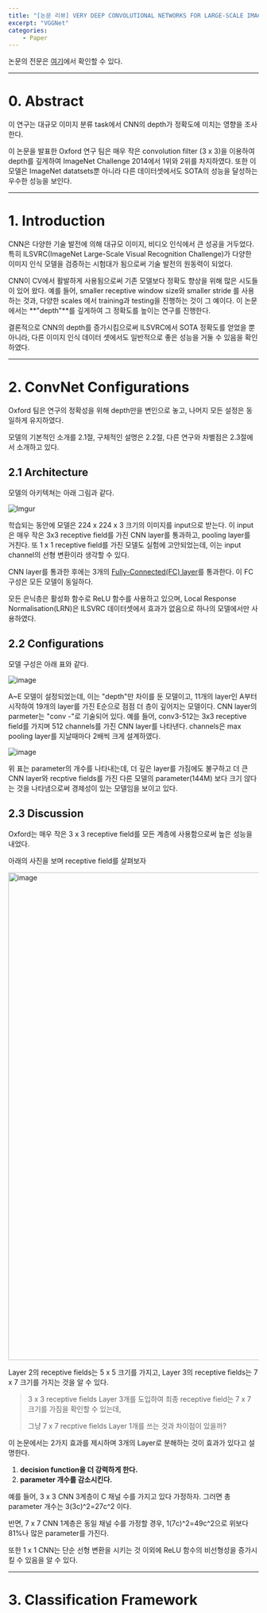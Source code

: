 ```yaml
---
title: "[논문 리뷰] VERY DEEP CONVOLUTIONAL NETWORKS FOR LARGE-SCALE IMAGE RECOGNITION"
excerpt: "VGGNet"
categories:
    - Paper
---
```


논문의 전문은 [여기](https://arxiv.org/pdf/1409.1556)에서 확인할 수 있다.

---

# 0. Abstract

이 연구는 대규모 이미지 분류 task에서 CNN의 depth가 정확도에 미치는 영향을 조사한다.

이 논문을 발표한 Oxford 연구 팀은 매우 작은 convolution filter (3 x 3)을 이용하여 depth를 깊게하여 ImageNet Challenge 2014에서 1위와 2위를 차지하였다. 또한 이 모델은 ImageNet datatsets뿐 아니라 다른 데이터셋에서도 SOTA의 성능을 달성하는 우수한 성능을 보인다.

---

# 1. Introduction

CNN은 다양한 기술 발전에 의해 대규모 이미지, 비디오 인식에서 큰 성공을 거두었다. 특히 ILSVRC(ImageNet Large-Scale Visual Recognition Challenge)가 다양한 이미지 인식 모델을 검증하는 시험대가 됨으로써 기술 발전의 원동력이 되었다.

CNN이 CV에서 활발하게 사용됨으로써 기존 모델보다 정확도 향상을 위해 많은 시도들이 있어 왔다. 예를 들어, smaller receptive window size와 smaller stride 를 사용하는 것과, 다양한 scales 에서 training과 testing을 진행하는 것이 그 예이다. 이 논문에서는 **"depth"**를 깊게하여 그 정확도를 높이는 연구를 진행한다.

결론적으로 CNN의 depth를 증가시킴으로써 ILSVRC에서 SOTA 정확도를 얻었을 뿐 아니라, 다른 이미지 인식 데이터 셋에서도 일반적으로 좋은 성능을 거둘 수 있음을 확인하였다.

---

# 2. ConvNet Configurations

Oxford 팀은 연구의 정확성을 위해 depth만을 변인으로 놓고, 나머지 모든 설정은 동일하게 유지하였다.

모델의 기본적인 소개를 2.1절, 구체적인 설명은 2.2절, 다른 연구와 차별점은 2.3절에서 소개하고 있다.

## 2.1 Architecture

모델의 아키텍쳐는 아래 그림과 같다.

![Imgur](https://i.imgur.com/qS1ZNWI.png)

학습되는 동안에 모델은 224 x 224 x 3 크기의 이미지를 input으로 받는다. 이 input은 매우 작은 3x3 receptive field를 가진 CNN layer를 통과하고, pooling layer를 거친다. 또 1 x 1 receptive field를 가진 모델도 실험에 고안되었는데, 이는 input channel의 선형 변환이라 생각할 수 있다.

CNN layer를 통과한 후에는 3개의 [Fully-Connected(FC) layer](https://dsbook.tistory.com/59)를 통과한다. 이 FC 구성은 모든 모델이 동일하다.

모든 은닉층은 활성화 함수로 ReLU 함수를 사용하고 있으며, Local Response Normalisation(LRN)은 ILSVRC 데이터셋에서 효과가 없음으로 하나의 모델에서만 사용하였다.

## 2.2 Configurations

모델 구성은 아래 표와 같다.

![image](https://github.com/forwarder1121/forwarder1121.github.io/assets/66872094/eb50ce9e-8def-458b-87bb-73814c96c63f)

A~E 모델이 설정되었는데, 이는 "depth"만 차이를 둔 모델이고, 11개의 layer인 A부터 시작하여 19개의 layer를 가진 E순으로 점점 더 층이 깊어지는 모델이다. CNN layer의 parmeter는 "conv <receptive field size>-<number of channels>"로 기술되어 있다. 예를 들어, conv3-512는 3x3 receptive field를 가지며 512 channels를 가진 CNN layer를 나타낸다. channels은 max pooling layer를 지날때마다 2배씩 크게 설계하였다.

![image](https://github.com/forwarder1121/forwarder1121.github.io/assets/66872094/c2758610-f853-44b1-8f54-6d764883e4b4)

위 표는 parameter의 개수를 나타내는데, 더 깊은 layer를 가짐에도 불구하고 더 큰 CNN layer와 recptive fields를 가진 다른 모델의 parameter(144M) 보다 크기 않다는 것을 나타냄으로써 경제성이 있는 모델임을 보이고 있다.

## 2.3 Discussion

Oxford는 매우 작은 3 x 3 receptive field를 모든 계층에 사용함으로써 높은 성능을 내었다.

아래의 사진을 보며 receptive field를 살펴보자

<img width="982" alt="image" src="https://github.com/forwarder1121/forwarder1121.github.io/assets/66872094/e58387c7-0975-4d8a-ac66-770ec351e429">

Layer 2의 receptive fields는 5 x 5 크기를 가지고, Layer 3의 receptive fields는 7 x 7 크기를 가지는 것을 알 수 있다.

> 3 x 3 receptive fields Layer 3개를 도입하여 최종 receptive field는 7 x 7 크기를 가짐을 확인할 수 있는데,
>
> 그냥 7 x 7 recptive fields Layer 1개를 쓰는 것과 차이점이 있을까?

이 논문에서는 2가지 효과를 제시하며 3개의 Layer로 분해하는 것이 효과가 있다고 설명한다.

1. **decision function을 더 강력하게 한다.**
2. **parameter 개수를 감소시킨다.**

예를 들어, 3 x 3 CNN 3계층이 C 채널 수를 가지고 있다 가정하자. 그러면 총 parameter 개수는 3(3c)^2=27c^2 이다.

반면, 7 x 7 CNN 1계층은 동일 채널 수를 가정할 경우, 1(7c)^2=49c^2으로 위보다 81%나 많은 parameter를 가진다.

또한 1 x 1 CNN는 단순 선형 변환을 시키는 것 이외에 ReLU 함수의 비선형성을 증가시킬 수 있음을 알 수 있다.

---

# 3. Classification Framework
